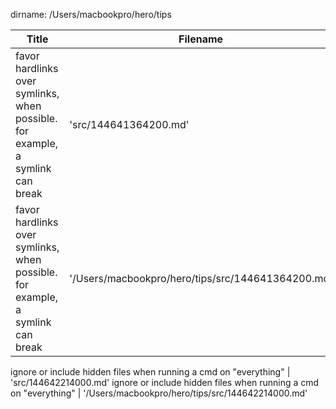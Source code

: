 dirname: /Users/macbookpro/hero/tips


 Title                                                                            |  Filename
--------------------------------------------------------------------------------- | --------------------------
 favor hardlinks over symlinks, when possible.  for example, a symlink can break  |  'src/144641364200.md'
 favor hardlinks over symlinks, when possible.  for example, a symlink can break  |  '/Users/macbookpro/hero/tips/src/144641364200.md'

 ignore or include hidden files when running a cmd on "everything"                |  'src/144642214000.md'
 ignore or include hidden files when running a cmd on "everything"                |  '/Users/macbookpro/hero/tips/src/144642214000.md'

